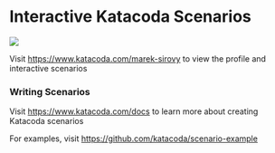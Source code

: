 # Interactive Katacoda Scenarios

[![](http://shields.katacoda.com/katacoda/marek-sirovy/count.svg)](https://www.katacoda.com/marek-sirovy "Get your profile on Katacoda.com")

Visit https://www.katacoda.com/marek-sirovy to view the profile and interactive scenarios

### Writing Scenarios
Visit https://www.katacoda.com/docs to learn more about creating Katacoda scenarios

For examples, visit https://github.com/katacoda/scenario-example

